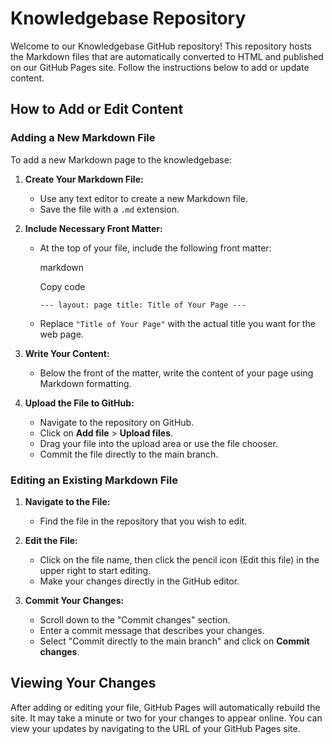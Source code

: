 # Knowledgebase Repository

Welcome to our Knowledgebase GitHub repository! This repository hosts the Markdown files that are automatically converted to HTML and published on our GitHub Pages site. Follow the instructions below to add or update content.

## How to Add or Edit Content

### Adding a New Markdown File

To add a new Markdown page to the knowledgebase:

1. **Create Your Markdown File:**
    
    - Use any text editor to create a new Markdown file.
    - Save the file with a `.md` extension.
2. **Include Necessary Front Matter:**
    
    - At the top of your file, include the following front matter:
        
        markdown
        
        Copy code
        
        `--- layout: page title: Title of Your Page ---`
        
    - Replace `"Title of Your Page"` with the actual title you want for the web page.
3. **Write Your Content:**
    
    - Below the front of the matter, write the content of your page using Markdown formatting.
4. **Upload the File to GitHub:**
    
    - Navigate to the repository on GitHub.
    - Click on **Add file** > **Upload files**.
    - Drag your file into the upload area or use the file chooser.
    - Commit the file directly to the main branch.

### Editing an Existing Markdown File

1. **Navigate to the File:**
    
    - Find the file in the repository that you wish to edit.
2. **Edit the File:**
    
    - Click on the file name, then click the pencil icon (Edit this file) in the upper right to start editing.
    - Make your changes directly in the GitHub editor.
3. **Commit Your Changes:**
    
    - Scroll down to the "Commit changes" section.
    - Enter a commit message that describes your changes.
    - Select "Commit directly to the main branch" and click on **Commit changes**.

## Viewing Your Changes

After adding or editing your file, GitHub Pages will automatically rebuild the site. It may take a minute or two for your changes to appear online. You can view your updates by navigating to the URL of your GitHub Pages site.